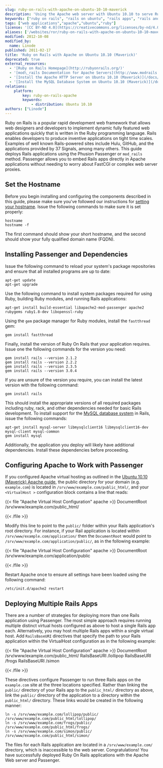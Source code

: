```yaml
---
slug: ruby-on-rails-with-apache-on-ubuntu-10-10-maverick
description: 'Using the Apache web server with Ubuntu 10.10 to serve Ruby on Rails applications.'
keywords: ["ruby on rails", "rails on ubuntu", "rails apps", "rails and apache"]
tags: ["web applications","apache","ubuntu","ruby"]
license: '[CC BY-ND 4.0](https://creativecommons.org/licenses/by-nd/4.0)'
aliases: ['/websites/ror/ruby-on-rails-with-apache-on-ubuntu-10-10-maverick/','/frameworks/ruby-on-rails-apache/ubuntu-10-10-maverick/','/development/ror/ruby-on-rails-with-apache-on-ubuntu-10-10-maverick/']
modified: 2012-10-08
modified_by:
  name: Linode
published: 2011-02-17
title: 'Ruby on Rails with Apache on Ubuntu 10.10 (Maverick)'
deprecated: true
external_resources:
  - '[Ruby on Rails Homepage](http://rubyonrails.org/)'
  - '[mod\_rails Documentation for Apache Servers](http://www.modrails.com/documentation/Users%20guide%20Apache.html)'
  - '[Install the Apache HTTP Server on Ubuntu 10.10 (Maverick)](/docs/web-servers/apache/installation/ubuntu-10-10-maverick)'
  - '[Install the MySQL Database System on Ubuntu 10.10 (Maverick)](/docs/guides/use-mysql-relational-databases-on-ubuntu-10-10-maverick/)'
relations:
    platform:
        key: ruby-on-rails-apache
        keywords:
            - distribution: Ubuntu 10.10
authors: ["Linode"]
---
```


Ruby on Rails is a popular rapid development web framework that allows web designers and developers to implement dynamic fully featured web applications quickly that is written in the Ruby programming language. Rails enables developers to produce inventive applications on tight time scales. Examples of well known Rails-powered sites include Hulu, GitHub, and the applications provided by 37 Signals, among many others. This guide deploys Rails applications using the Phusion Passenger or `mod_rails` method. Passenger allows you to embed Rails apps directly in Apache applications without needing to worry about FastCGI or complex web server proxies.

## Set the Hostname

Before you begin installing and configuring the components described in this guide, please make sure you've followed our instructions for [setting your hostname](/docs/products/platform/get-started/#setting-the-hostname). Issue the following commands to make sure it is set properly:

    hostname
    hostname -f

The first command should show your short hostname, and the second should show your fully qualified domain name (FQDN).

## Installing Passenger and Dependencies

Issue the following command to reload your system's package repositories and ensure that all installed programs are up to date:

    apt-get update
    apt-get upgrade

Use the following command to install system packages required for using Ruby, building Ruby modules, and running Rails applications:

    apt-get install build-essential libapache2-mod-passenger apache2 rubygems ruby1.8-dev libopenssl-ruby

Using the `gem` package manager for Ruby modules, install the `fastthread` gem:

    gem install fastthread

Finally, install the version of Ruby On Rails that your application requires. Issue one the following commands for the version you need:

    gem install rails --version 2.1.2
    gem install rails --version 2.2.2
    gem install rails --version 2.3.5
    gem install rails --version 3.0.4

If you are unsure of the version you require, you can install the latest version with the following command:

    gem install rails

This should install the appropriate versions of all required packages including ruby, rack, and other dependencies needed for basic Rails development. To install support for the [MySQL database system](/docs/guides/use-mysql-relational-databases-on-ubuntu-10-10-maverick/) in Rails, issue the following commands:

    apt-get install mysql-server libmysqlclient16 libmysqlclient16-dev mysql-client mysql-common
    gem install mysql

Additionally, the application you deploy will likely have additional dependencies. Install these dependencies before proceeding.

## Configuring Apache to Work with Passenger

If you configured Apache virtual hosting as outlined in the [Ubuntu 10.10 (Maverick) Apache guide](/docs/web-servers/apache/installation/ubuntu-10-10-maverick), the public directory for your domain (e.g. `example.com`) is located in `/srv/www/example.com/public_html/`, and your `<VirtualHost >` configuration block contains a line that reads:

{{< file "Apache Virtual Host Configuration" apache >}}
DocumentRoot /srv/www/example.com/public_html/

{{< /file >}}


Modify this line to point to the `public/` folder within your Rails application's root directory. For instance, if your Rail application is located within `/srv/www/example.com/application/` then the `DocumentRoot` would point to `/srv/www/example.com/application/public/`, as in the following example:

{{< file "Apache Virtual Host Configuration" apache >}}
DocumentRoot /srv/www/example.com/application/public

{{< /file >}}


Restart Apache once to ensure all settings have been loaded using the following command:

    /etc/init.d/apache2 restart

## Deploying Multiple Rails Apps

There are a number of strategies for deploying more than one Rails application using Passenger. The most simple approach requires running multiple distinct virtual hosts configured as above to host a single Rails app each. Alternatively, you may host multiple Rails apps within a single virtual host. Add `RailsBaseURI` directives that specify the path to your Rails application within the VirtualHost configuration as in the following example:

{{< file "Apache Virtual Host Configuration" apache >}}
DocumentRoot /srv/www/example.com/public_html/
RailsBaseURI /lollipop
RailsBaseURI /frogs
RailsBaseURI /simon

{{< /file >}}


These directives configure Passenger to run three Rails apps on the `example.com` site at the three locations specified. Rather than linking the `public/` directory of your Rails app to the `public_html/` directory as above, link the `public/` directory of the application to a directory within the `public_html/` directory. These links would be created in the following manner:

    ln -s /srv/www/example.com/lollipop/public/ /srv/www/example.com/public_html/lollipop/
    ln -s /srv/www/example.com/frogs/public/ /srv/www/example.com/public_html/frogs/
    ln -s /srv/www/example.com/simon/public/ /srv/www/example.com/public_html/simon/

The files for each Rails application are located in a `/srv/www/example.com/` directory, which is inaccessible to the web server. Congratulations! You have successfully deployed Ruby On Rails applications with the Apache Web server and Passenger.
